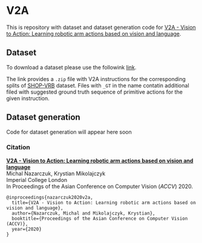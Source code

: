 # V2A

This is repository with dataset and dataset generation code for [V2A - Vision to Action: Learning robotic arm actions based on vision and language](https://openaccess.thecvf.com/content/ACCV2020/papers/Nazarczuk_V2A_-_Vision_to_Action_Learning_robotic_arm_actions_based_ACCV_2020_paper.pdf).

## Dataset

To download a dataset please use the followink [link](https://imperialcollegelondon.box.com/s/v9sfaul0s4ne86vobfyfpsior2ry1xt3).

The link provides a `.zip` file with V2A instructions for the corresponding splits of [SHOP-VRB](https://michaal94.github.io/SHOP-VRB/) dataset. Files with `_GT` in the name contatin additional filed with suggested ground truth sequence of primitive actions for the given instruction.

## Dataset generation
Code for dataset generation will appear here soon

### Citation

**[V2A - Vision to Action: Learning robotic arm actions based on vision and language](https://openaccess.thecvf.com/content/ACCV2020/papers/Nazarczuk_V2A_-_Vision_to_Action_Learning_robotic_arm_actions_based_ACCV_2020_paper.pdf)**
<br>
Michal Nazarczuk, 
Krystian Mikolajczyk
<br>
Imperial College London
<br>
In Proceedings of the Asian Conference on Computer Vision (*ACCV*) 2020.
<br>

```
@inproceedings{nazarczuk2020v2a,
  title={V2A - Vision to Action: Learning robotic arm actions based on vision and language},
  author={Nazarczuk, Michal and Mikolajczyk, Krystian},
  booktitle={Proceedings of the Asian Conference on Computer Vision (ACCV)},
  year={2020}
}
```
